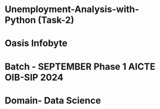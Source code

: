 # Unemployment-Analysis-with-Python (Task-2)
# Oasis Infobyte
# Batch - SEPTEMBER Phase 1 AICTE OIB-SIP 2024
# Domain- Data Science
